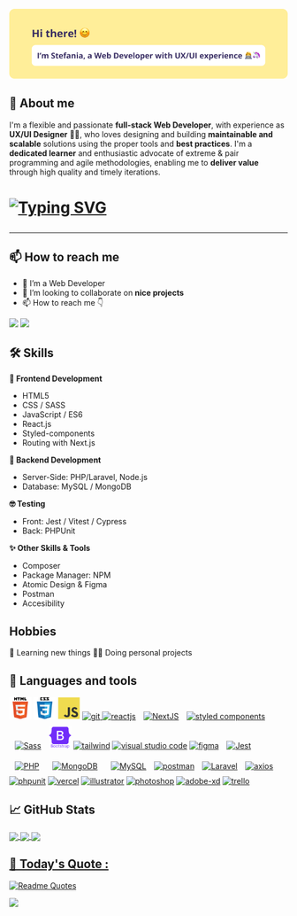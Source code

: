 ![Hi there! I'm Stefania, a Web Developer with UX/UI experience](https://github.com/stef-ania/stef-ania/blob/main/assets/github%20portada.png)

## 🦄 About me

I'm a flexible and passionate **full-stack Web Developer**, with experience as **UX/UI Designer** 💅🏾, who loves designing and building **maintainable and scalable** solutions using the proper tools and **best practices**.
I'm a **dedicated learner** and enthusiastic advocate of extreme & pair programming and agile methodologies, enabling me to **deliver value** through high quality and timely iterations.

<h1>
  
[![Typing SVG](https://readme-typing-svg.herokuapp.com?font=roboto+mono&pause=1000&color=8029F7&random=false&width=435&lines=Hi+%F0%9F%91%8B%2C+I'm+Stef.;Nice+to+meet+you!+%F0%9F%98%8A)](https://git.io/typing-svg)

</h1>

<hr>

## 📫 How to reach me

- 👀 I’m a Web Developer
- 💞️ I’m looking to collaborate on **nice projects**
- 📫 How to reach me 👇
<p> <a href="https://www.linkedin.com/in/stefania-desogus/"><img src="https://img.shields.io/badge/linkedin-%230077B5.svg?&style=for-the-badge&logo=linkedin&logoColor=white" height=23></a> 
<a href="mailto:stefi.deso@gmail.com"><img src="https://img.shields.io/badge/Gmail-D14836?style=for-the-badge&logo=gmail&logoColor=white" height=23></a>

## 🛠 Skills

**🎨 Frontend Development**

- HTML5
- CSS / SASS
- JavaScript / ES6
- React.js
- Styled-components
- Routing with Next.js

**🧩 Backend Development**

- Server-Side: PHP/Laravel, Node.js
- Database: MySQL / MongoDB

**🤓 Testing**

- Front: Jest / Vitest / Cypress
- Back: PHPUnit

**✨ Other Skills & Tools**

- Composer
- Package Manager: NPM
- Atomic Design & Figma
- Postman
- Accesibility

## Hobbies

🧠 Learning new things
👩‍💻 Doing personal projects

## 🧐 Languages and tools

<p align="left">
<a href="https://www.w3.org/html/" target="_blank"><img src="https://raw.githubusercontent.com/devicons/devicon/master/icons/html5/html5-original-wordmark.svg" alt="html5" width="auto" height="40"/></a> 
<a href="https://www.w3schools.com/css/" target="_blank"><img src="https://raw.githubusercontent.com/devicons/devicon/master/icons/css3/css3-original-wordmark.svg" alt="css3" width="auto" height="40"/></a> 
<a href="https://developer.mozilla.org/en-US/docs/Web/JavaScript" target="_blank"><img src="https://raw.githubusercontent.com/devicons/devicon/master/icons/javascript/javascript-original.svg" alt="javascript" width="auto" height="40"/></a>
<a href="https://git-scm.com/" target="_blank" rel="noreferrer"> <img src="https://www.vectorlogo.zone/logos/git-scm/git-scm-icon.svg" alt="git" width="40" height="40"/> </a>
<a href="https://es.reactjs.org/" target="_blank"><img src="https://www.vectorlogo.zone/logos/reactjs/reactjs-icon.svg" alt="reactjs" width="auto" height="40"/></a> 
<a href="https://nextjs.org/" target="_blank"><img style="margin: 10px" src="https://profilinator.rishav.dev/skills-assets/nextjs.png" alt="NextJS" height="50" /></a> 
<a href="https://styled-components.com/" target="_blank"><img src="https://user-images.githubusercontent.com/73828751/196031378-39079b3e-cffa-4f95-a1cf-bfc3fac0051c.png" alt="styled components" width="auto" height="40"/></a>
<a href="https://sass-lang.com/" target="_blank"><img style="margin: 10px" src="https://profilinator.rishav.dev/skills-assets/sass-original.svg" alt="Sass" height="50" /></a> 
<a href="https://getbootstrap.com" target="_blank"><img src="https://raw.githubusercontent.com/devicons/devicon/master/icons/bootstrap/bootstrap-plain-wordmark.svg" alt="bootstrap" width="auto" height="40"/></a> 
<a href="https://tailwindcss.com/" target="_blank"><img src="https://www.vectorlogo.zone/logos/tailwindcss/tailwindcss-icon.svg" alt="tailwind" width="auto" height="40"/></a> 
<a href="https://code.visualstudio.com/" target="_blank"><img src="https://user-images.githubusercontent.com/73828751/196031035-6a63c8a8-e561-4654-b699-93d82f23d58f.png" alt="visual studio code" width="auto" height="40"/></a> 
<a href="https://www.figma.com/" target="_blank"><img src="https://www.vectorlogo.zone/logos/figma/figma-icon.svg" alt="figma" width="auto" height="40"/></a>
<a href="https://www.jestjs.io/" target="_blank"><img style="margin: 10px" src="https://profilinator.rishav.dev/skills-assets/jest.svg" alt="Jest" height="50" /></a> 
<a href="https://www.php.net/" target="_blank"><img style="margin: 10px" src="https://profilinator.rishav.dev/skills-assets/php-original.svg" alt="PHP" height="50" /></a>  
<a href="https://www.mongodb.com/" target="_blank"><img style="margin: 10px" src="https://profilinator.rishav.dev/skills-assets/mongodb-original-wordmark.svg" alt="MongoDB" height="50" /></a>
<a href="https://www.mysql.com/" target="_blank"><img style="margin: 10px" src="https://profilinator.rishav.dev/skills-assets/mysql-original-wordmark.svg" alt="MySQL" height="50" /></a> 
<a href="https://postman.com" target="_blank"><img src="https://www.vectorlogo.zone/logos/getpostman/getpostman-icon.svg" alt="postman" width="auto" height="40"/></a> 
<a href="https://laravel.com/" target="_blank"><img style="margin: 10px" src="https://profilinator.rishav.dev/skills-assets/laravel-plain-wordmark.svg" alt="Laravel" height="50" /></a>  
<a href="https://axios-http.com/es/docs/intro" target="_blank"><img src="https://user-images.githubusercontent.com/73828751/196030863-d28d99a9-ce4e-440a-8f59-5fab5299e1df.png" alt="axios" width="auto" height="20"/></a>
<a href="https://phpunit.de/" target="_blank"><img src="https://user-images.githubusercontent.com/73828751/196030806-4a640ee5-1ec0-4557-b3aa-fd40ee3f91cc.png" alt="phpunit" width="auto" height="20"/></a>
<a href="https://vercel.com/" target="_blank"><img src="https://github.com/MAlexGG/MAlexGG/assets/73828751/f1f33517-55b9-4a67-9ccb-3af016fa2e7c" alt="vercel" width="auto" height="15"/></a>
<a href="https://www.adobe.com/in/products/illustrator.html" target="_blank"><img src="https://www.vectorlogo.zone/logos/adobe_illustrator/adobe_illustrator-icon.svg" alt="illustrator" width="auto" height="40"/></a> 
<a href="https://www.photoshop.com/en" target="_blank"><img src="https://user-images.githubusercontent.com/73828751/196030474-31779225-44d8-4100-8978-4afeb83954d4.png" alt="photoshop" width="auto" height="40"/></a> 
<a href="https://www.adobe.com/es/products/xd.html" target="_blank"><img src="https://user-images.githubusercontent.com/73828751/196030543-a5901166-27c5-4199-aac7-941f9708ecd1.png" alt="adobe-xd" width="auto" height="40"/></a>
<a href="https://trello.com/es" target="_blank"><img src="https://www.vectorlogo.zone/logos/trello/trello-icon.svg" alt="trello" width="auto" height="40"/></a> 
</p>

## 📈 GitHub Stats

<a href="https://github.com/stef-ania">
<img align="center" src="http://github-profile-summary-cards.vercel.app/api/cards/profile-details?username=stef-ania&theme=dracula" height="180em" />
<img align="center" src="http://github-profile-summary-cards.vercel.app/api/cards/stats?username=stef-ania&theme=dracula" height="180em"/>
<img align="center" src="http://github-profile-summary-cards.vercel.app/api/cards/repos-per-language?username=stef-ania&theme=dracula" height="180em"/>
</div>

## 💫 Today's Quote :

[![Readme Quotes](https://quotes-github-readme.vercel.app/api?type=horizontal&theme=dracula)](https://github.com/piyushsuthar/github-readme-quotes)

![](https://media.giphy.com/media/OPYnG3Xf8zLag/giphy.gif)
